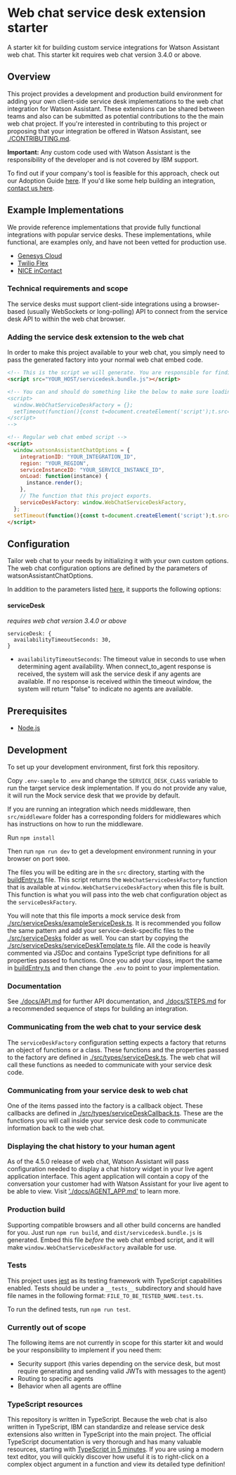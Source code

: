 # Web chat service desk extension starter

A starter kit for building custom service integrations for Watson Assistant web chat. This starter kit requires web chat version 3.4.0 or above.

## Overview

This project provides a development and production build environment for adding your own client-side service desk implementations to the web chat integration for Watson Assistant. These extensions can be shared between teams and also can be submitted as potential contributions to the the main web chat project. If you're interested in contributing to this project or proposing that your integration be offered in Watson Assistant, see [./CONTRIBUTING.md](./CONTRIBUTING.md).

**Important:** Any custom code used with Watson Assistant is the responsibility of the developer and is not covered by IBM support.

To find out if your company's tool is feasible for this approach, check out our Adoption Guide [here](./docs/ADOPTION_GUIDE.md). If you'd like some help building an integration, [contact us here](https://www.ibm.com/watson/assistant-integrations/?utm_medium=webchatbyosd).

## Example Implementations
We provide reference implementations that provide fully functional integrations with popular service desks. 
These implementations, while functional, are examples only, and have not been vetted for production use.

- [Genesys Cloud](./src/middleware/genesys)  
- [Twilio Flex](./src/middleware/flex) 
- [NICE inContact](./src/middleware/incontact)

### Technical requirements and scope

The service desks must support client-side integrations using a browser-based (usually WebSockets or long-polling) API to connect from the service desk API to within the web chat browser.

### Adding the service desk extension to the web chat

In order to make this project available to your web chat, you simply need to pass the generated factory into your normal web chat embed code.

```html
<!-- This is the script we will generate. You are responsible for finding a place to host it. -->
<script src="YOUR_HOST/servicedesk.bundle.js"></script>

<!-- You can and should do something like the below to make sure loading the script is non-blocking.
<script>
  window.WebChatServiceDeskFactory = {};
  setTimeout(function(){const t=document.createElement('script');t.src='YOUR_HOST/servicedesk.bundle.js';document.head.appendChild(t);});
</script>
-->

<!-- Regular web chat embed script -->
<script>
  window.watsonAssistantChatOptions = {
    integrationID: "YOUR_INTEGRATION_ID",
    region: "YOUR_REGION",
    serviceInstanceID: "YOUR_SERVICE_INSTANCE_ID",
    onLoad: function(instance) {
      instance.render();
    },
    // The function that this project exports.
    serviceDeskFactory: window.WebChatServiceDeskFactory,
  };
  setTimeout(function(){const t=document.createElement('script');t.src='https://web-chat.global.assistant.watson.appdomain.cloud/loadWatsonAssistantChat.js';document.head.appendChild(t);});
</script>
```

## Configuration
Tailor web chat to your needs by initializing it with your own custom options. The web chat configuration options are defined by the parameters of watsonAssistantChatOptions.

In addition to the parameters listed [here](https://web-chat.global.assistant.watson.cloud.ibm.com/docs.html?to=api-configuration#configurationobject), it supports the following options:

#### serviceDesk
_requires web chat version 3.4.0 or above_
```
serviceDesk: {
  availabilityTimeoutSeconds: 30,
}
```

- `availabilityTimeoutSeconds`: The timeout value in seconds to use when determining agent availability. When connect_to_agent response is received, 
the system will ask the service desk if any agents are available. If no response is received within the timeout window, the system will return 
"false" to indicate no agents are available.

## Prerequisites

- [Node.js](https://nodejs.org/en/download/)

## Development

To set up your development environment, first fork this repository. 

Copy `.env-sample` to `.env` and change the `SERVICE_DESK_CLASS` variable to run the target service desk implementation. If you do not provide any value, it will run the Mock service desk that we provide by default.

If you are running an integration which needs middleware, then `src/middleware` folder has a corresponding folders for middlewares which has instructions on how to run the middleware.

Run `npm install` 

Then run `npm run dev` to get a development environment running in your browser on port `9000`.

The files you will be editing are in the `src` directory, starting with the [buildEntry.ts](./src/buildEntry.ts) file. This script returns the `WebChatServiceDeskFactory` function that is available at `window.WebChatServiceDeskFactory` when this file is built. This function is what you will pass into the web chat configuration object as the `serviceDeskFactory`.

You will note that this file imports a mock service desk from [./src/serviceDesks/exampleServiceDesk.ts](./src/serviceDesks/exampleServiceDesk.ts). It is recommended you follow the same pattern and add your service-desk-specific files to the [./src/serviceDesks](./src/serviceDesks) folder as well. You can start by copying the [./src/serviceDesks/serviceDeskTemplate.ts](./src/serviceDesks/serviceDeskTemplate.ts) file. All the code is heavily commented via JSDoc and contains TypeScript type definitions for all properties passed to functions. Once you add your class, import the same in [buildEntry.ts](./src/buildEntry.ts) and then change the `.env` to point to your implementation.

### Documentation

See [./docs/API.md](./docs/API.md) for further API documentation, and [./docs/STEPS.md](./docs/STEPS.md) for a recommended sequence of steps for building an integration.  

### Communicating from the web chat to your service desk

The `serviceDeskFactory` configuration setting expects a factory that returns an object of functions or a class. These functions and the properties passed to the factory are defined in [./src/types/serviceDesk.ts](./src/types/serviceDesk.ts). The web chat will call these functions as needed to communicate with your service desk code.

### Communicating from your service desk to web chat

One of the items passed into the factory is a callback object. These callbacks are defined in [./src/types/serviceDeskCallback.ts](./src/types/serviceDeskCallback.ts). These are the functions you will call inside your service desk code to communicate information back to the web chat.

### Displaying the chat history to your human agent

As of the 4.5.0 release of web chat, Watson Assistant will pass configuration needed to display a chat history widget in your live agent application interface. This agent application will contain a copy of the conversation your customer had with Watson Assistant for your live agent to be able to view. Visit ['./docs/AGENT_APP.md'](./docs/AGENT_APP.md) to learn more.

### Production build

Supporting compatible browsers and all other build concerns are handled for you. Just run `npm run build`, and `dist/servicedesk.bundle.js` is generated. Embed this file *before* the web chat embed script, and it will make `window.WebChatServiceDeskFactory` available for use.

### Tests

This project uses [jest](https://jestjs.io/) as its testing framework with TypeScript capabilities enabled. Tests should be under a `__tests__` subdirectory and should have file names in the following format: `FILE_TO_BE_TESTED_NAME.test.ts`.

To run the defined tests, run `npm run test`.

### Currently out of scope

The following items are not currently in scope for this starter kit and would be your responsibility to implement if you need them:

- Security support (this varies depending on the service desk, but most require generating and sending valid JWTs with messages to the agent)
- Routing to specific agents
- Behavior when all agents are offline

### TypeScript resources

This repository is written in TypeScript. Because the web chat is also written in TypeScript, IBM can standardize and release service desk extensions also written in TypeScript into the main project. The official TypeScript documentation is very thorough and has many valuable resources, starting with [TypeScript in 5 minutes](https://www.typescriptlang.org/docs/handbook/typescript-in-5-minutes.html). If you are using a modern text editor, you will quickly discover how useful it is to right-click on a complex object argument in a function and view its detailed type definition!
